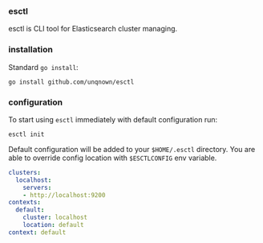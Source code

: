 ### esctl

esctl is CLI tool for Elasticsearch cluster managing.

### installation

Standard `go install`:

```shell script
go install github.com/unqnown/esctl
```

### configuration

To start using `esctl` immediately with default configuration run:

```shell script
esctl init
```

Default configuration will be added to your `$HOME/.esctl` directory.
You are able to override config location with `$ESCTLCONFIG` env variable.

```yaml
clusters:
  localhost:
    servers:
    - http://localhost:9200
contexts:
  default:
    cluster: localhost
    location: default
context: default
```
